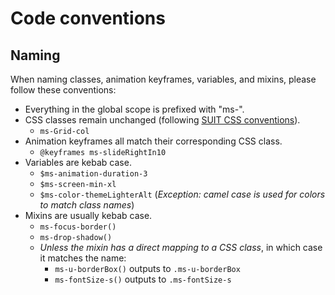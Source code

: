 # Code conventions

## Naming
When naming classes, animation keyframes, variables, and mixins, please follow these conventions:

- Everything in the global scope is prefixed with "ms-".
- CSS classes remain unchanged (following [SUIT CSS conventions](https://github.com/suitcss/suit/blob/master/doc/naming-conventions.md)).
    - `ms-Grid-col`
- Animation keyframes all match their corresponding CSS class.
    - `@keyframes ms-slideRightIn10`
- Variables are kebab case.
    - `$ms-animation-duration-3`
    - `$ms-screen-min-xl`
    - `$ms-color-themeLighterAlt` (_Exception: camel case is used for colors to match class names_)
- Mixins are usually kebab case.
    - `ms-focus-border()`
    - `ms-drop-shadow()`
    - _Unless the mixin has a direct mapping to a CSS class_, in which case it matches the name:
        - `ms-u-borderBox()` outputs to `.ms-u-borderBox`
        - `ms-fontSize-s()` outputs to `.ms-fontSize-s`
